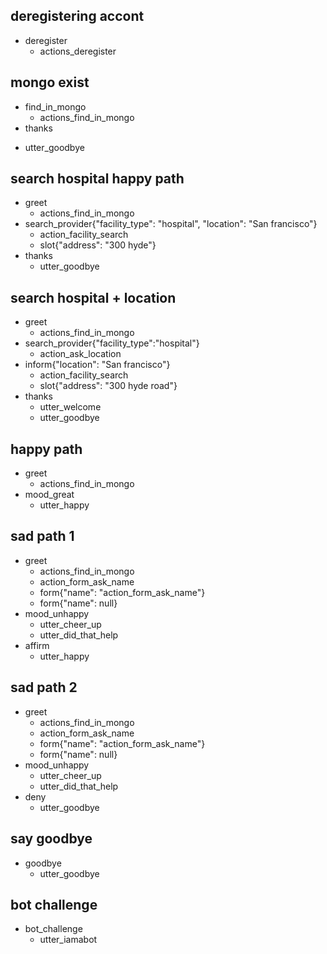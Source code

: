 ## deregistering accont
* deregister
  - actions_deregister

## mongo exist
* find_in_mongo
  - actions_find_in_mongo
* thanks
 - utter_goodbye
  
  
  
## search hospital happy path
* greet
  - actions_find_in_mongo
* search_provider{"facility_type": "hospital", "location": "San francisco"}
  - action_facility_search
  - slot{"address": "300 hyde"}
* thanks
  - utter_goodbye
 
## search hospital + location
* greet
  - actions_find_in_mongo
* search_provider{"facility_type":"hospital"}
  - action_ask_location
* inform{"location": "San francisco"}
  - action_facility_search
  - slot{"address": "300 hyde road"}
* thanks
  - utter_welcome
  - utter_goodbye
  
## happy path
* greet
  - actions_find_in_mongo
* mood_great
  - utter_happy

## sad path 1
* greet
  - actions_find_in_mongo
  - action_form_ask_name
  - form{"name": "action_form_ask_name"}
  - form{"name": null}
* mood_unhappy
  - utter_cheer_up
  - utter_did_that_help
* affirm
  - utter_happy

## sad path 2
* greet
  - actions_find_in_mongo
  - action_form_ask_name
  - form{"name": "action_form_ask_name"}
  - form{"name": null}
* mood_unhappy
  - utter_cheer_up
  - utter_did_that_help
* deny
  - utter_goodbye

## say goodbye
* goodbye
  - utter_goodbye

## bot challenge
* bot_challenge
  - utter_iamabot
